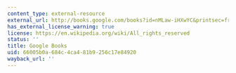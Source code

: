 ```yaml
---
content_type: external-resource
external_url: http://books.google.com/books?id=nMLaw-iHXwYC&printsec=frontcover
has_external_license_warning: true
license: https://en.wikipedia.org/wiki/All_rights_reserved
status: ''
title: Google Books
uid: 66005b0a-684c-4ca4-81b9-256c17e84920
wayback_url: ''
---
```

